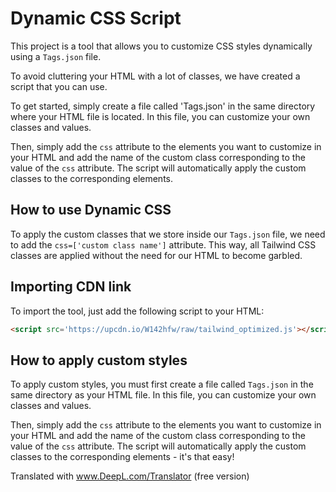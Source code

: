 # Dynamic CSS Script

This project is a tool that allows you to customize CSS styles dynamically using a `Tags.json` file. 

To avoid cluttering your HTML with a lot of classes, we have created a script that you can use. 

To get started, simply create a file called 'Tags.json' in the same directory where your HTML file is located. In this file, you can customize your own classes and values. 

Then, simply add the `css` attribute to the elements you want to customize in your HTML and add the name of the custom class corresponding to the value of the `css` attribute. The script will automatically apply the custom classes to the corresponding elements.

## How to use Dynamic CSS

To apply the custom classes that we store inside our `Tags.json` file, we need to add the `css=['custom class name']` attribute. This way, all Tailwind CSS classes are applied without the need for our HTML to become garbled.

## Importing CDN link

To import the tool, just add the following script to your HTML:

````html
<script src='https://upcdn.io/W142hfw/raw/tailwind_optimized.js'></script>
````
## How to apply custom styles

To apply custom styles, you must first create a file called `Tags.json` in the same directory as your HTML file. In this file, you can customize your own classes and values.

Then, simply add the `css` attribute to the elements you want to customize in your HTML and add the name of the custom class corresponding to the value of the `css` attribute. The script will automatically apply the custom classes to the corresponding elements - it's that easy!


Translated with www.DeepL.com/Translator (free version)
